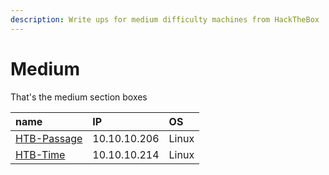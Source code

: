```yaml
---
description: Write ups for medium difficulty machines from HackTheBox
---
```


# Medium

That's the medium section boxes

| name | IP | OS |
| :--- | :--- | :--- |
| [HTB-Passage](htb-passage.md) | 10.10.10.206 | Linux |
| [HTB-Time](https://github.com/Dec1pher445/HTB-writeups/tree/e4d887f23906a8dca8ef758df33c892ab552c273/linux-boxes/medium/htb-time.md) | 10.10.10.214 | Linux |


